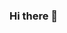 ### Hi there 👋

<!--
**yuri014/yuri014** is a ✨ _special_ ✨ repository because its `README.md` (this file) appears on your GitHub profile.

   -I am currently learning these programming languages :books: :
   -![Screenshots](logo-java.jpg)Java
